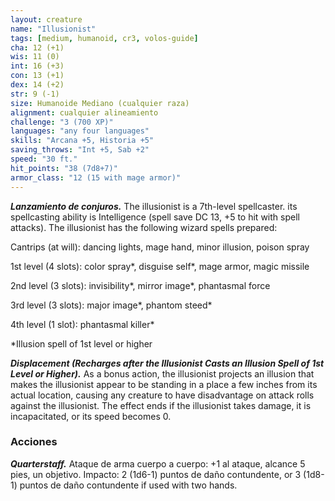 ```yaml
---
layout: creature
name: "Illusionist"
tags: [medium, humanoid, cr3, volos-guide]
cha: 12 (+1)
wis: 11 (0)
int: 16 (+3)
con: 13 (+1)
dex: 14 (+2)
str: 9 (-1)
size: Humanoide Mediano (cualquier raza)
alignment: cualquier alineamiento
challenge: "3 (700 XP)"
languages: "any four languages"
skills: "Arcana +5, Historia +5"
saving_throws: "Int +5, Sab +2"
speed: "30 ft."
hit_points: "38 (7d8+7)"
armor_class: "12 (15 with mage armor)"
---
```


***Lanzamiento de conjuros.*** The illusionist is a 7th-level spellcaster. its spellcasting ability is Intelligence (spell save DC 13, +5 to hit with spell attacks). The illusionist has the following wizard spells prepared:

Cantrips (at will): dancing lights, mage hand, minor illusion, poison spray

1st level (4 slots): color spray*, disguise self*, mage armor, magic missile

2nd level (3 slots): invisibility*, mirror image*, phantasmal force

3rd level (3 slots): major image*, phantom steed*

4th level (1 slot): phantasmal killer*

*Illusion spell of 1st level or higher

***Displacement (Recharges after the Illusionist Casts an Illusion Spell of 1st Level or Higher).*** As a bonus action, the illusionist projects an illusion that makes the illusionist appear to be standing in a place a few inches from its actual location, causing any creature to have disadvantage on attack rolls against the illusionist. The effect ends if the illusionist takes damage, it is incapacitated, or its speed becomes 0.

### Acciones

***Quarterstaff.*** Ataque de arma cuerpo a cuerpo: +1 al ataque, alcance 5 pies, un objetivo. Impacto: 2 (1d6-1) puntos de daño contundente, or 3 (1d8-1) puntos de daño contundente if used with two hands.